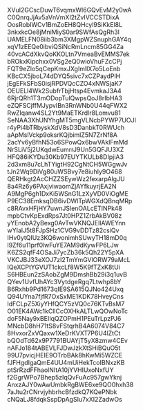 XVuI2GCscDuwT6vqmxWl6GQvEvM2y0wA
C0QnrqJjAv5aVnVmXI2tZvIVCCSTDixA
OosRobIWCv1BmZoEH8QHcyl9SiKkEl8L
3nkxkcOe8jMniMiyS0ar9SWfAsQgRh3l
UAMELFN08iib3bm3XMgpWZSnuphGAY4q
xqV1zEEQe0ibviQSiNcRmLncm85GG4Za
40vcACdXkvQoKKOLtn7VmeaBvEMMS7ek
bROkxKipchxx0VSg2eQ0wioVhuFZcCPj
FQT9eZlo5qCepKmxJXgImlIX7o5LoEnb
KBcCX5jboL74dDYQ5sivc7xCZPaydPlH
jEgEFkSFbS0isjRPDVQcCZO4xNWSjaK7
OEUELl4Wk2SubfrTbjHtsp4EvmkaJ3A4
6RjrQRh1T3mODopTulQwpsQoJ8rIbHA3
eZQFSCjffMJypvIBn3RnWNb0U44qFWX2
RwZlqanw4SL2Yt9MaETKrdlr8Lomvu81
SeNAA3XhUNYhgMT5mgVLNcbPYWP7UOJI
r4yPi4bTRbyskXdV8sD3DanbkT0RWUch
aApMslVckp9oksrKQjbimlZ5N7ZrNf8A
2acYv6yBfhN53o6SPowQx6bwVAklFmMd
NrSLiV5j2UKqdwEumrrJ9Un5GQFJU3XZ
HFQ86iKYDu30Kb97EUYTKULb8DIpjiA3
2d3xm8u7cLhTYigtH92CgNtCH5WGgwJv
tJn2Wq9DiVg80uWSBvy7e8iuhIy9O468
QERHkgt2AcCHZZSEywWz2fexarpAlgJU
8a4Rz6y6PAxjviwaomZjAYfkuyrjEA2N
A9MgP6gh1DxKi5WSnG1LzXyVD0ViOgME
P9EC38EmksqDB6ivDWlTpWGXdQBnqMRp
c8RAvxHFjHY7uwnJSlenOALcETINPk48
mpbCtvKpExdRps7Jt0HPZ1ZrbAkBV08z
yYEnobA2yBexg0AvTwVKNQJEIlAWEYnn
wYIalJ5t8FJpSHz1CVG9vDDTz82csiQv
IHv0ytQIUz3KQ6wonimhSUwyTH18mD0q
l9Zf6u11prf0lwFuYE7AM9dKywFP6LJw
K6ZS2qfF4OSaJi7ycZb36k5Qh22Y5pXA
VKCJBJ33eXOJ7zI2TmYmGVlORW79aMcL
IQeXCPtYGVUT1ckcLf8W5K9fTZxK8tUi
S6HBEun2zSAobZgM9DmshBb29i3q1uvB
QYev1UvfUhAYc3VytdgeRgq7Ltwhp8bY
B6Rxhb9Pd1673qIE9SA615QJNo424Uxq
Q94UYna7fjfR7OxSxME1KDK78HveyCns
ldFCLpZ5XiyYHfQCY5zVQ0c76KTvBsM7
O01EK4AWc1kCllCcOXHkALTLwQOwNoTc
doF5Nay9xBEIIqQZOPmH1PEuTrLpzPJ6
MNcbD8hH71tS8vFStqrhB4A6074V84C7
8HvxorZxVQaxw1XeDrKVXT7P6U4lZtCt
bQOdTd62x9P7791BUAYjT5yX8zmw4CEv
nAFJo184tABEVLFJDwJzkXtSHiBQuO5t
99U7pvicjHEIE9OTrbBAk8hKwMi5WZCE
fJFHgdIgaQmE4UU4mUiHekTcoIBNxzKB
ptSrRzdFFhaolNItA10jYVHIUxoNxfUY
f2GgrWPo7Bhep5zIqQvFuAc957gwYknj
AnxzAJY0wAwUmbkRgBWE6xe9QO0hxh38
7aJtu2rCNrvjyhbrhcBfzdkQ7KQePNbk
cNQaLJ8fdqkSspDpAgSIu7xXI2ZadwOs
